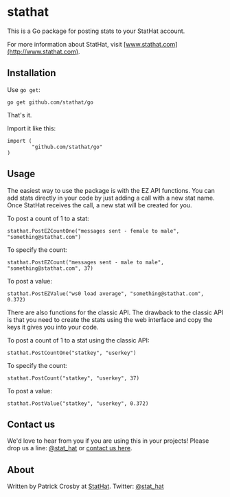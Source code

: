 stathat
=======

This is a Go package for posting stats to your StatHat account.

For more information about StatHat, visit [www.stathat.com](http://www.stathat.com).

Installation
------------

Use `go get`:

    go get github.com/stathat/go

That's it.

Import it like this:

    import (
            "github.com/stathat/go"
    )

Usage
-----

The easiest way to use the package is with the EZ API functions.  You can add stats
directly in your code by just adding a call with a new stat name.  Once StatHat
receives the call, a new stat will be created for you.

To post a count of 1 to a stat:

    stathat.PostEZCountOne("messages sent - female to male", "something@stathat.com")

To specify the count:

    stathat.PostEZCount("messages sent - male to male", "something@stathat.com", 37)

To post a value:

    stathat.PostEZValue("ws0 load average", "something@stathat.com", 0.372)

There are also functions for the classic API.  The drawback to the classic API is
that you need to create the stats using the web interface and copy the keys it
gives you into your code.

To post a count of 1 to a stat using the classic API:

    stathat.PostCountOne("statkey", "userkey")

To specify the count:

    stathat.PostCount("statkey", "userkey", 37)

To post a value:

    stathat.PostValue("statkey", "userkey", 0.372)

Contact us
----------

We'd love to hear from you if you are using this in your projects!  Please drop us a
line: [@stat_hat](http://twitter.com/stat_hat) or [contact us here](http://www.stathat.com/docs/contact).

About
-----

Written by Patrick Crosby at [StatHat](http://www.stathat.com).  Twitter:  [@stat_hat](http://twitter.com/stat_hat)
